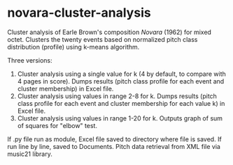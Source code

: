 # novara-cluster-analysis
Cluster analysis of Earle Brown's composition *Novara* (1962) for mixed octet. Clusters the twenty events based on normalized pitch class distribution (profile) using k-means algorithm.

Three versions:

1. Cluster analysis using a single value for k (4 by default, to compare with 4 pages in score). Dumps results (pitch class profile for each event and cluster membership) in Excel file.
2. Cluster analysis using values in range 2-8 for k. Dumps results (pitch class profile for each event and cluster membership for each value k) in Excel file.
3. Cluster analysis using values in range 1-20 for k. Outputs graph of sum of squares for "elbow" test.

If .py file run as module, Excel file saved to directory where file is saved. If run line by line, saved to Documents. Pitch data retrieval from XML file via music21 library.

